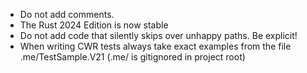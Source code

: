 - Do not add comments.
- The Rust 2024 Edition is now stable
- Do not add code that silently skips over unhappy paths. Be explicit!
- When writing CWR tests always take exact examples from the file .me/TestSample.V21 (.me/ is gitignored in project root)